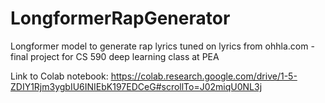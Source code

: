 # LongformerRapGenerator
Longformer model to generate rap lyrics tuned on lyrics from ohhla.com - final project for CS 590 deep learning class at PEA

Link to Colab notebook:
https://colab.research.google.com/drive/1-5-ZDIY1Rjm3ygbIU6INIEbK197EDCeG#scrollTo=J02miqU0NL3j
